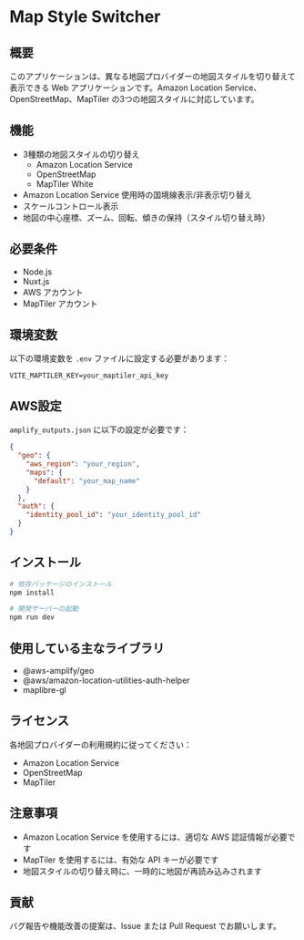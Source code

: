 # Map Style Switcher

## 概要

このアプリケーションは、異なる地図プロバイダーの地図スタイルを切り替えて表示できる Web アプリケーションです。Amazon Location Service、OpenStreetMap、MapTiler の3つの地図スタイルに対応しています。

## 機能

- 3種類の地図スタイルの切り替え
  - Amazon Location Service
  - OpenStreetMap
  - MapTiler White
- Amazon Location Service 使用時の国境線表示/非表示切り替え
- スケールコントロール表示
- 地図の中心座標、ズーム、回転、傾きの保持（スタイル切り替え時）

## 必要条件

- Node.js
- Nuxt.js
- AWS アカウント
- MapTiler アカウント

## 環境変数

以下の環境変数を `.env` ファイルに設定する必要があります：

```
VITE_MAPTILER_KEY=your_maptiler_api_key
```

## AWS設定

`amplify_outputs.json` に以下の設定が必要です：

```json
{
  "geo": {
    "aws_region": "your_region",
    "maps": {
      "default": "your_map_name"
    }
  },
  "auth": {
    "identity_pool_id": "your_identity_pool_id"
  }
}
```

## インストール

```bash
# 依存パッケージのインストール
npm install

# 開発サーバーの起動
npm run dev
```

## 使用している主なライブラリ

- @aws-amplify/geo
- @aws/amazon-location-utilities-auth-helper
- maplibre-gl

## ライセンス

各地図プロバイダーの利用規約に従ってください：

- Amazon Location Service
- OpenStreetMap
- MapTiler

## 注意事項

- Amazon Location Service を使用するには、適切な AWS 認証情報が必要です
- MapTiler を使用するには、有効な API キーが必要です
- 地図スタイルの切り替え時に、一時的に地図が再読み込みされます

## 貢献

バグ報告や機能改善の提案は、Issue または Pull Request でお願いします。
